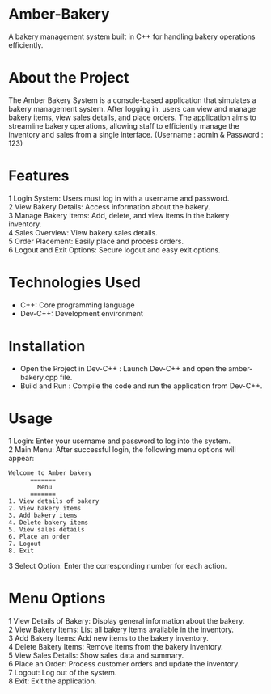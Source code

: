 # Amber-Bakery
A bakery management system built in C++ for handling bakery operations efficiently.
# About the Project
The Amber Bakery System is a console-based application that simulates a bakery management system. After logging in, users can view and manage bakery items, view sales details, and place orders. The application aims to streamline bakery operations, allowing staff to efficiently manage the inventory and sales from a single interface. (Username : admin & Password : 123)
# Features
1 Login System: Users must log in with a username and password.<br>
2 View Bakery Details: Access information about the bakery.<br>
3 Manage Bakery Items: Add, delete, and view items in the bakery inventory.<br>
4 Sales Overview: View bakery sales details.<br>
5 Order Placement: Easily place and process orders.<br>
6 Logout and Exit Options: Secure logout and easy exit options.
# Technologies Used
* C++: Core programming language<br>
* Dev-C++: Development environment
# Installation
* Open the Project in Dev-C++ : Launch Dev-C++ and open the amber-bakery.cpp file.<br>
* Build and Run : Compile the code and run the application from Dev-C++.
# Usage
1 Login: Enter your username and password to log into the system.<br>
2 Main Menu: After successful login, the following menu options will appear:<br>
```plaintext
Welcome to Amber bakery
      =======
        Menu
      =======
1. View details of bakery
2. View bakery items
3. Add bakery items
4. Delete bakery items
5. View sales details
6. Place an order
7. Logout
8. Exit
```
3 Select Option: Enter the corresponding number for each action.
# Menu Options
1 View Details of Bakery: Display general information about the bakery.<br>
2 View Bakery Items: List all bakery items available in the inventory.<br>
3 Add Bakery Items: Add new items to the bakery inventory.<br>
4 Delete Bakery Items: Remove items from the bakery inventory.<br>
5 View Sales Details: Show sales data and summary.<br>
6 Place an Order: Process customer orders and update the inventory.<br>
7 Logout: Log out of the system.<br>
8 Exit: Exit the application.<br>
